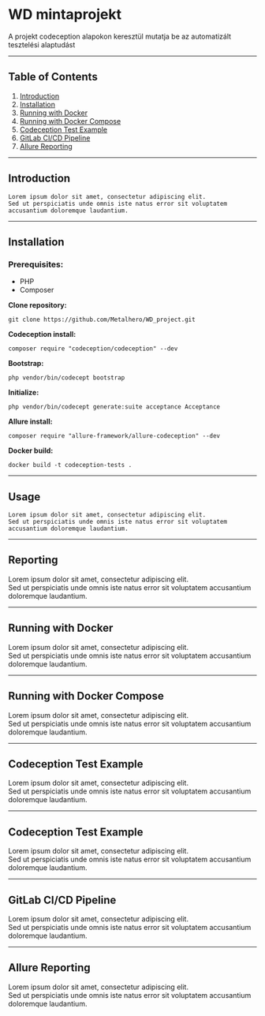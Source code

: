 # WD mintaprojekt

A projekt codeception alapokon keresztül mutatja be az automatizált tesztelési alaptudást

___

## Table of Contents
1. [Introduction](#introduction)
2. [Installation](#installation)
3. [Running with Docker](#running-with-docker)
4. [Running with Docker Compose](#running-with-docker-compose)
5. [Codeception Test Example](#codeception-test-example)
6. [GitLab CI/CD Pipeline](#gitlab-cicd-pipeline)
7. [Allure Reporting](#allure-reporting)

___

## Introduction

```
Lorem ipsum dolor sit amet, consectetur adipiscing elit.  
Sed ut perspiciatis unde omnis iste natus error sit voluptatem accusantium doloremque laudantium.
```
___

## Installation

### Prerequisites: 

- PHP
- Composer


**Clone repository:** 
```
git clone https://github.com/Metalhero/WD_project.git
```
**Codeception install:** 
```
composer require "codeception/codeception" --dev
```
**Bootstrap:** 
```
php vendor/bin/codecept bootstrap
```
**Initialize:** 
```
php vendor/bin/codecept generate:suite acceptance Acceptance
```
**Allure install:** 
```
composer require "allure-framework/allure-codeception" --dev
```
**Docker build:** 
```
docker build -t codeception-tests .
```

___

## Usage
```
Lorem ipsum dolor sit amet, consectetur adipiscing elit.  
Sed ut perspiciatis unde omnis iste natus error sit voluptatem accusantium doloremque laudantium.
```
___

## Reporting

Lorem ipsum dolor sit amet, consectetur adipiscing elit.  
Sed ut perspiciatis unde omnis iste natus error sit voluptatem accusantium doloremque laudantium.

___

## Running with Docker

Lorem ipsum dolor sit amet, consectetur adipiscing elit.  
Sed ut perspiciatis unde omnis iste natus error sit voluptatem accusantium doloremque laudantium.

___

## Running with Docker Compose

Lorem ipsum dolor sit amet, consectetur adipiscing elit.  
Sed ut perspiciatis unde omnis iste natus error sit voluptatem accusantium doloremque laudantium.

___

## Codeception Test Example

Lorem ipsum dolor sit amet, consectetur adipiscing elit.  
Sed ut perspiciatis unde omnis iste natus error sit voluptatem accusantium doloremque laudantium.

___

## Codeception Test Example

Lorem ipsum dolor sit amet, consectetur adipiscing elit.  
Sed ut perspiciatis unde omnis iste natus error sit voluptatem accusantium doloremque laudantium.

___

## GitLab CI/CD Pipeline

Lorem ipsum dolor sit amet, consectetur adipiscing elit.  
Sed ut perspiciatis unde omnis iste natus error sit voluptatem accusantium doloremque laudantium.

___

## Allure Reporting

Lorem ipsum dolor sit amet, consectetur adipiscing elit.  
Sed ut perspiciatis unde omnis iste natus error sit voluptatem accusantium doloremque laudantium.
